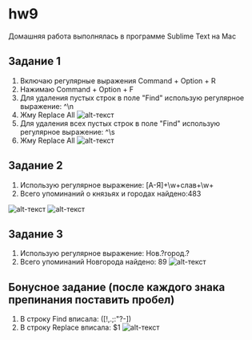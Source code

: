 # hw9

Домашняя работа выполнялась в программе Sublime Text на Mac 

## Задание 1 
1) Включаю регулярные выражения Command + Option + R
2) Нажимаю Command + Option + F
3) Для удаления пустых строк в поле "Find" использую регулярное выражение: ^\n  
4) Жму Replace All
![alt-текст](https://pp.userapi.com/c845418/v845418680/654a1/XDS0GHRlPZQ.jpg)
5) Для удаления всех пустых строк в поле "Find" использую регулярное выражение: ^\s  
6) Жму Replace All
![alt-текст](https://pp.userapi.com/c845418/v845418680/654ab/E8bdMw4oEsI.jpg)

## Задание 2
1) Использую регулярное выражение: [A-Я]+\w+слав+\w+ 
2) Всего упоминаний о князьях и городах найдено:483

![alt-текст](https://pp.userapi.com/c845322/v845322680/68c1d/drfpzW5VDa0.jpg)
![alt-текст](https://pp.userapi.com/c846418/v846418212/6049f/H4MpK5eT6FQ.jpg)

## Задание 3
1) Использую регулярное выражение: Нов.?город.?
2) Всего упоминаний Новгорода найдено: 89
![alt-текст](https://pp.userapi.com/c846418/v846418212/605c8/WQp8HHmpG-8.jpg)

## Бонусное задание (после каждого знака препинания поставить пробел)
1) В строку Find вписала: ([!,.;:"?-])
2) В строку Replace вписала: $1
![alt-текст](https://pp.userapi.com/c834103/v834103097/15a346/A5s20HUmJE0.jpg)
